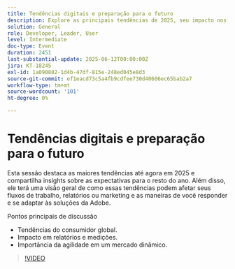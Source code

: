 ```yaml
---
title: Tendências digitais e preparação para o futuro
description: Explore as principais tendências de 2025, seu impacto nos fluxos de trabalho e relatórios e como se adaptar às soluções da Adobe. Aborda tendências globais, agilidade e medição.
solution: General
role: Developer, Leader, User
level: Intermediate
doc-type: Event
duration: 2451
last-substantial-update: 2025-06-12T00:00:00Z
jira: KT-18245
exl-id: 1a090802-1d4b-47df-815e-248ed045e8d3
source-git-commit: ef1eacd73c5a4fb9cdfee730d40606ec65bab2a7
workflow-type: tm+mt
source-wordcount: '101'
ht-degree: 0%

---
```


# Tendências digitais e preparação para o futuro

Esta sessão destaca as maiores tendências até agora em 2025 e compartilha insights sobre as expectativas para o resto do ano. Além disso, ele terá uma visão geral de como essas tendências podem afetar seus fluxos de trabalho, relatórios ou marketing e as maneiras de você responder e se adaptar às soluções da Adobe.

Pontos principais de discussão

* Tendências do consumidor global.
* Impacto em relatórios e medições.
* Importância da agilidade em um mercado dinâmico.

>[!VIDEO](https://video.tv.adobe.com/v/3463356/?learn=on&enablevpops)

